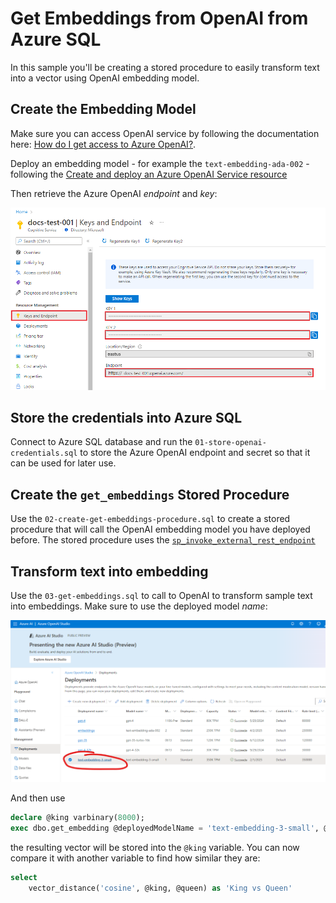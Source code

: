 # Get Embeddings from OpenAI from Azure SQL

In this sample you'll be creating a stored procedure to easily transform text into a vector using OpenAI embedding model.

## Create the Embedding Model

Make sure you can access OpenAI service by following the documentation here: [How do I get access to Azure OpenAI?](https://learn.microsoft.com/azure/ai-services/openai/overview#how-do-i-get-access-to-azure-openai).

Deploy an embedding model - for example the `text-embedding-ada-002` - following the [Create and deploy an Azure OpenAI Service resource](https://learn.microsoft.com/azure/ai-services/openai/how-to/create-resource)

Then retrieve the Azure OpenAI *endpoint* and *key*:

![Azure OpenAI Endpoint and Key](../../Assets/endpoint.png)

## Store the credentials into Azure SQL

Connect to Azure SQL database and run the `01-store-openai-credentials.sql` to store the Azure OpenAI endpoint and secret so that it can be used for later use.  

## Create the `get_embeddings` Stored Procedure

Use the `02-create-get-embeddings-procedure.sql` to create a stored procedure that will call the OpenAI embedding model you have deployed before. The stored procedure uses the [`sp_invoke_external_rest_endpoint`](https://learn.microsoft.com/sql/relational-databases/system-stored-procedures/sp-invoke-external-rest-endpoint-transact-sql) 

## Transform text into embedding

Use the `03-get-embeddings.sql` to call to OpenAI to transform sample text into embeddings. Make sure to use the deployed model *name*:

![Deployed OpenAI Models](../../Assets/embedding-deployment.png)

And then use 

```sql
declare @king varbinary(8000);
exec dbo.get_embedding @deployedModelName = 'text-embedding-3-small', @inputText = 'King', @embedding = @king output;
```

the resulting vector will be stored into the `@king` variable.
You can now compare it with another variable to find how similar they are:

```sql
select
    vector_distance('cosine', @king, @queen) as 'King vs Queen'
```